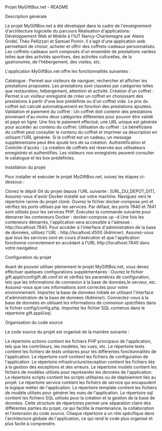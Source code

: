Projet MyGiftBox.net - README

Description générale

Le projet MyGiftBox.net a été développé dans le cadre de l'enseignement d'architecture logicielle du parcours Réalisation d'applications: Développement Web et Mobile à l'IUT Nancy-Charlemagne par Alexis Gridel, Théo Pellizzari et Samuel Pomin. Il s'agit d'une application web permettant de choisir, acheter et offrir des coffrets-cadeaux personnalisés. Les coffrets-cadeaux sont composés d'un ensemble de prestations variées telles que des activités sportives, des activités culturelles, de la gastronomie, de l'hébergement, des visites, etc.

L'application MyGiftBox.net offre les fonctionnalités suivantes :

Catalogue : Permet aux visiteurs de naviguer, rechercher et afficher les prestations proposées. Les prestations sont classées par catégories telles que restauration, hébergement, attention et activité.
Création d'un coffret : Permet à un visiteur enregistré de créer un coffret en choisissant des prestations à partir d'une box prédéfinie ou d'un coffret vide. Le prix du coffret est calculé automatiquement en fonction des prestations ajoutées.
Validation et paiement du coffret : Un coffret doit contenir des prestations provenant d'au moins deux catégories différentes pour pouvoir être validé et payé en ligne. Une fois le paiement effectué, une URL unique est générée pour accéder au contenu du coffret.
Utilisation du coffret : Le bénéficiaire du coffret peut consulter le contenu du coffret et imprimer sa description en utilisant l'URL générée. Si le coffret est un cadeau, un message supplémentaire peut être ajouté lors de sa création.
Authentification et Contrôle d'accès : La création de coffrets est réservée aux utilisateurs enregistrés et authentifiés. Les visiteurs non enregistrés peuvent consulter le catalogue et les box prédéfinies.

Installation du projet

Pour installer et exécuter le projet MyGiftBox.net, suivez les étapes ci-dessous :

Clonez le dépôt Git du projet depuis l'URL suivante : [URL_DU_DEPOT_GIT].
Assurez-vous d'avoir Docker installé sur votre machine.
Naviguez vers le répertoire racine du projet cloné.
Ouvrez le fichier docker-compose.yml et vérifiez les ports utilisés par les services. Par défaut, les ports 7840 et 7841 sont utilisés pour les services PHP.
Exécutez la commande suivante pour démarrer les conteneurs Docker :
docker-compose up -d
Une fois les conteneurs démarrés, l'application sera accessible à l'adresse : http://localhost:7840.
Pour accéder à l'interface d'administration de la base de données, utilisez l'URL : http://localhost:4500 (Adminer).
Assurez-vous que tous les services sont en cours d'exécution et que l'application fonctionne correctement en accédant à l'URL http://localhost:7840 dans votre navigateur.

Configuration du projet

Avant de pouvoir utiliser pleinement le projet MyGiftBox.net, vous devez effectuer quelques configurations supplémentaires :
Ouvrez le fichier gift.appli/conf/gift.db.conf.ini et vérifiez les paramètres de configuration, tels que les informations de connexion à la base de données,le serveur, etc. Assurez-vous que ces informations sont correctes pour votre environnement.
Importez la base de données initiale en utilisant l'interface d'administration de la base de données (Adminer). Connectez-vous à la base de données en utilisant les informations de connexion spécifiées dans le fichier config/config.php. Importez les fichier SQL contenus dans le répertoire gift.appli/sql.

Organisation du code source

Le code source du projet est organisé de la manière suivante :

Le répertoire actions contient les fichiers PHP principaux de l'application, tels que les contrôleurs, les modèles, les vues, etc.
Le répertoire tests contient les fichiers de tests unitaires pour les différentes fonctionnalités de l'application.
Le répertoire conf contient les fichiers de configuration de l'application.
Le répertoire infrastructure/exception contient les fichiers liés à la gestion des exceptions et des erreurs.
Le répertoire models contient les fichiers de modèles utilisés pour représenter les données de l'application.
Le répertoire scripts contient les scripts utilitaires ou de déploiement liés au projet.
Le répertoire service contient les fichiers de service qui encapsulent la logique métier de l'application.
Le répertoire template contient les fichiers de modèle utilisés pour générer les vues de l'application.
Le répertoire sql contient les fichiers SQL utilisés pour la création et la gestion de la base de données.
Cette structure de répertoires permet une séparation claire des différentes parties du projet, ce qui facilite la maintenance, la collaboration et l'extension du code source. Chaque répertoire a un rôle spécifique dans l'architecture globale de l'application, ce qui rend le code plus organisé et plus facile à comprendre.


